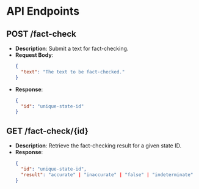 # API Endpoints

## POST /fact-check

- **Description**: Submit a text for fact-checking.
- **Request Body**:
  ```json
  {
    "text": "The text to be fact-checked."
  }
  ```
- **Response**:
  ```json
  {
    "id": "unique-state-id"
  }
  ```

## GET /fact-check/{id}

- **Description**: Retrieve the fact-checking result for a given state ID.
- **Response**:
  ```json
  {
    "id": "unique-state-id",
    "result": "accurate" | "inaccurate" | "false" | "indeterminate"
  }
  ```
